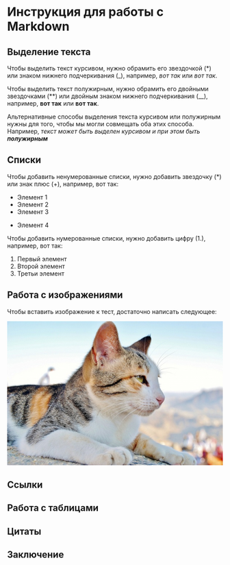 # Инструкция для работы с Markdown

## Выделение текста

Чтобы выделить текст курсивом, нужно обрамить его звездочкой (*) или знаком нижнего подчеркивания (_), например, *вот так* или _вот так_.

Чтобы выделить текст полужирным, нужно обрамить его двойными звездочками (**) или двойным знаком нижнего подчеркивания (__), например, **вот так** или __вот так__.
 
Альтернативные способы выделения текста курсивом или полужирным нужны для того, чтобы мы могли совмещать оба этих способа. Например, _текст может быть выделен курсивом и при этом быть **полужирным**_

## Списки

Чтобы добавить ненумерованные списки, нужно добавить звездочку (*) или знак плюс (+), например, вот так:

* Элемент 1
* Элемент 2
* Элемент 3
+ Элемент 4

Чтобы добавить нумерованные списки, нужно добавить цифру (1.), например, вот так:

1. Первый элемент
2. Второй элемент
3. Третьи элемент

## Работа с изображениями

Чтобы вставить изображение к тест, достаточно написать следующее:

![Hi, I am cat!](cat.jpeg)

## Ссылки

## Работа с таблицами

## Цитаты

## Заключение